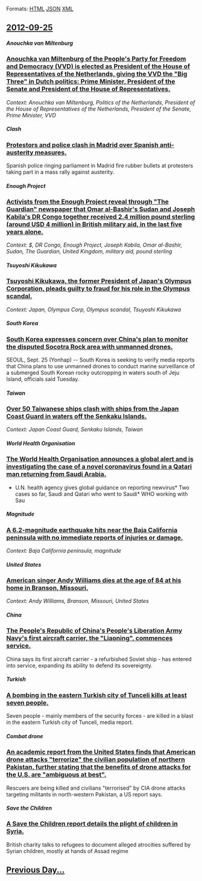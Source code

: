 
Formats: [HTML](2012/09/25/index.html)  [JSON](2012/09/25/index.json)  [XML](2012/09/25/index.xml)  

## [2012-09-25](/news/2012/09/25/index.md)

##### Anouchka van Miltenburg
### [Anouchka van Miltenburg of the People's Party for Freedom and Democracy (VVD) is elected as President of the House of Representatives of the Netherlands, giving the VVD the "Big Three" in Dutch politics: Prime Minister, President of the Senate and President of the House of Representatives. ](/news/2012/09/25/anouchka-van-miltenburg-of-the-people-s-party-for-freedom-and-democracy-vvd-is-elected-as-president-of-the-house-of-representatives-of-the.md)
_Context: Anouchka van Miltenburg, Politics of the Netherlands, President of the House of Representatives of the Netherlands, President of the Senate, Prime Minister, VVD_

##### Clash
### [Protestors and police clash in Madrid over Spanish anti-austerity measures. ](/news/2012/09/25/protestors-and-police-clash-in-madrid-over-spanish-anti-austerity-measures.md)
Spanish police ringing parliament in Madrid fire rubber bullets at protesters taking part in a mass rally against austerity.

##### Enough Project
### [Activists from the Enough Project reveal through "The Guardian" newspaper that Omar al-Bashir's Sudan and Joseph Kabila's DR Congo together received 2.4 million pound sterling (around USD 4 million) in British military aid, in the last five years alone. ](/news/2012/09/25/activists-from-the-enough-project-reveal-through-the-guardian-newspaper-that-omar-al-bashir-s-sudan-and-joseph-kabila-s-dr-congo-together.md)
_Context: $, DR Congo, Enough Project, Joseph Kabila, Omar al-Bashir, Sudan, The Guardian, United Kingdom, military aid, pound sterling_

##### Tsuyoshi Kikukawa
### [Tsuyoshi Kikukawa, the former President of Japan's Olympus Corporation, pleads guilty to fraud for his role in the Olympus scandal. ](/news/2012/09/25/tsuyoshi-kikukawa-the-former-president-of-japan-s-olympus-corporation-pleads-guilty-to-fraud-for-his-role-in-the-olympus-scandal.md)
_Context: Japan, Olympus Corp, Olympus scandal, Tsuyoshi Kikukawa_

##### South Korea
### [South Korea expresses concern over China's plan to monitor the disputed Socotra Rock area with unmanned drones. ](/news/2012/09/25/south-korea-expresses-concern-over-china-s-plan-to-monitor-the-disputed-socotra-rock-area-with-unmanned-drones.md)
SEOUL, Sept. 25 (Yonhap) -- South Korea is seeking to verify media reports that China plans to use unmanned drones to conduct marine surveillance of a submerged South Korean rocky outcropping in waters south of Jeju Island, officials said Tuesday.

##### Taiwan
### [Over 50 Taiwanese ships clash with ships from the Japan Coast Guard in waters off the Senkaku Islands. ](/news/2012/09/25/over-50-taiwanese-ships-clash-with-ships-from-the-japan-coast-guard-in-waters-off-the-senkaku-islands.md)
_Context: Japan Coast Guard, Senkaku Islands, Taiwan_

##### World Health Organisation
### [The World Health Organisation announces a global alert and is investigating the case of a novel coronavirus found in a Qatari man returning from Saudi Arabia. ](/news/2012/09/25/the-world-health-organisation-announces-a-global-alert-and-is-investigating-the-case-of-a-novel-coronavirus-found-in-a-qatari-man-returning.md)
* U.N. health agency gives global guidance on reporting newvirus* Two cases so far, Saudi and Qatari who went to Saudi* WHO working with Sau

##### Magnitude
### [A 6.2-magnitude earthquake hits near the Baja California peninsula with no immediate reports of injuries or damage. ](/news/2012/09/25/a-6-2-magnitude-earthquake-hits-near-the-baja-california-peninsula-with-no-immediate-reports-of-injuries-or-damage.md)
_Context: Baja California peninsula, magnitude_

##### United States
### [American singer Andy Williams dies at the age of 84 at his home in Branson, Missouri. ](/news/2012/09/25/american-singer-andy-williams-dies-at-the-age-of-84-at-his-home-in-branson-missouri.md)
_Context: Andy Williams, Branson, Missouri, United States_

##### China
### [The People's Republic of China's People's Liberation Army Navy's first aircraft carrier, the "Liaoning", commences service. ](/news/2012/09/25/the-people-s-republic-of-china-s-people-s-liberation-army-navy-s-first-aircraft-carrier-the-liaoning-commences-service.md)
China says its first aircraft carrier - a refurbished Soviet ship - has entered into service, expanding its ability to defend its sovereignty.

##### Turkish
### [A bombing in the eastern Turkish city of Tunceli kills at least seven people. ](/news/2012/09/25/a-bombing-in-the-eastern-turkish-city-of-tunceli-kills-at-least-seven-people.md)
Seven people - mainly members of the security forces - are killed in a blast in the eastern Turkish city of Tunceli, media report.

##### Combat drone
### [An academic report from the United States finds that American drone attacks "terrorize" the civilian population of northern Pakistan, further stating that the benefits of drone attacks for the U.S. are "ambiguous at best". ](/news/2012/09/25/an-academic-report-from-the-united-states-finds-that-american-drone-attacks-terrorize-the-civilian-population-of-northern-pakistan-furthe.md)
Rescuers are being killed and civilians &quot;terrorised&quot; by CIA drone attacks targeting militants in north-western Pakistan, a US report says.

##### Save the Children
### [A Save the Children report details the plight of children in Syria. ](/news/2012/09/25/a-save-the-children-report-details-the-plight-of-children-in-syria.md)
British charity talks to refugees to document alleged atrocities suffered by Syrian children, mostly at hands of Assad regime

## [Previous Day...](/news/2012/09/24/index.md)

